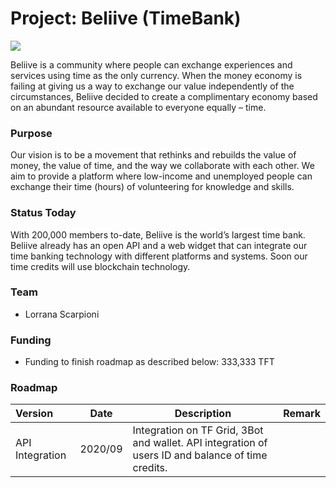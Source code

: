 # Project: Beliive (TimeBank)

![](https://www.consciousinternet.org/threefold/info/projects/beliive/beliive.jpg)

Beliive is a community where people can exchange experiences and services using time as the only currency. When the money economy is failing at giving us a way to exchange our value independently of the circumstances, Beliive decided to create a complimentary economy based on an abundant resource available to everyone equally – time.

### Purpose

Our vision is to be a movement that rethinks and rebuilds the value of money, the value of time, and the way we collaborate with each other. We aim to provide a platform where low-income and unemployed people can exchange their time (hours) of volunteering for knowledge and skills.

### Status Today

With 200,000 members to-date, Beliive is the world’s largest time bank. Beliive already has an open API and a web widget that can integrate our time banking technology with different platforms and systems. Soon our time credits will use blockchain technology.

### Team

- Lorrana Scarpioni

### Funding

- Funding to finish roadmap as described below: 333,333 TFT

### Roadmap

| Version         | Date   | Description | Remark |
|:-------------|--------|-------------|-----------------|
| API Integration |  2020/09 | Integration on TF Grid, 3Bot and wallet. API integration of users ID and balance of time credits. | |